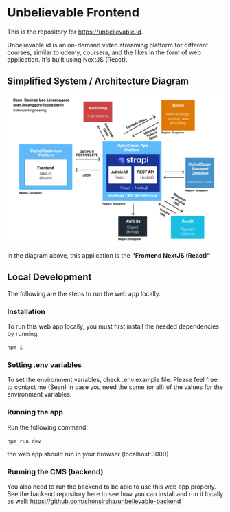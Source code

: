 # Unbelievable Frontend

This is the repository for https://unbelievable.id.

Unbelievable.id is an on-demand video streaming platform for different courses, similar to udemy, coursera, and the likes in the form of web application. It's built using NextJS (React).

## Simplified System / Architecture Diagram

![](Diagram.png "Title")

In the diagram above, this application is the **"Frontend NextJS (React)"**

## Local Development

The following are the steps to run the web app locally.

### Installation

To run this web app locally, you must first install the needed dependencies by running

`npm i`

### Setting .env variables

To set the environment variables, check .env.example file. Please feel free to contact me (Sean) in case you need the some (or all) of the values for the environment variables.

### Running the app

Run the following command:

`npm run dev`

the web app should run in your browser (localhost:3000)

### Running the CMS (backend)

You also need to run the backend to be able to use this web app properly. See the backend repository here to see how you can install and run it locally as well: https://github.com/shonsirsha/unbelievable-backend
